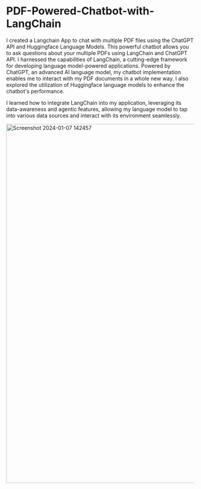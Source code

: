 ﻿# PDF-Powered-Chatbot-with-LangChain
 
I created a Langchain App to chat with multiple PDF files using the ChatGPT API and Huggingface Language Models. This powerful chatbot allows you to ask questions about your multiple PDFs using LangChain and ChatGPT API. I harnessed the capabilities of LangChain, a cutting-edge framework for developing language model-powered applications. Powered by ChatGPT, an advanced AI language model, my chatbot implementation enables me to interact with my PDF documents in a whole new way. I also explored the utilization of Huggingface language models to enhance the chatbot's performance.

I learned how to integrate LangChain into my application, leveraging its data-awareness and agentic features, allowing my language model to tap into various data sources and interact with its environment seamlessly.

<img width="960" alt="Screenshot 2024-01-07 142457" src="https://github.com/FionaNalianya/PDF-Powered-Chatbot-with-LangChain/assets/87811071/58e4ac2b-1732-4a8c-a854-7b92af901d99">
